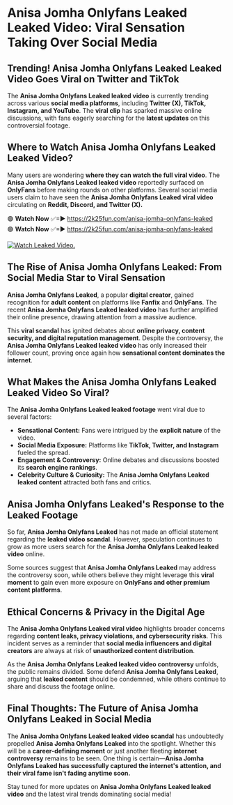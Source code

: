 # Anisa Jomha Onlyfans Leaked Leaked Video: Viral Sensation Taking Over Social Media

## **Trending! Anisa Jomha Onlyfans Leaked Leaked Video Goes Viral on Twitter and TikTok**
The **Anisa Jomha Onlyfans Leaked leaked video** is currently trending across various **social media platforms**, including **Twitter (X), TikTok, Instagram, and YouTube**. The **viral clip** has sparked massive online discussions, with fans eagerly searching for the **latest updates** on this controversial footage.

## **Where to Watch Anisa Jomha Onlyfans Leaked Leaked Video?**
Many users are wondering **where they can watch the full viral video**. The **Anisa Jomha Onlyfans Leaked leaked video** reportedly surfaced on **OnlyFans** before making rounds on other platforms. Several social media users claim to have seen the **Anisa Jomha Onlyfans Leaked viral video** circulating on **Reddit, Discord, and Twitter (X).**

🟢 **Watch Now** ✅=► https://2k25fun.com/anisa-jomha-onlyfans-leaked  
🟢 **Watch Now** ✅=► https://2k25fun.com/anisa-jomha-onlyfans-leaked  

[![Watch Leaked Video.](https://miro.medium.com/v2/resize:fit:828/format:webp/1*cilzJN44JGOrTw9NJCrNHA.gif "Watch Leaked Video")](https://2k25fun.com/anisa-jomha-onlyfans-leaked)

## **The Rise of Anisa Jomha Onlyfans Leaked: From Social Media Star to Viral Sensation**
**Anisa Jomha Onlyfans Leaked**, a popular **digital creator**, gained recognition for **adult content** on platforms like **Fanfix** and **OnlyFans**. The recent **Anisa Jomha Onlyfans Leaked leaked video** has further amplified their online presence, drawing attention from a massive audience.

This **viral scandal** has ignited debates about **online privacy, content security, and digital reputation management**. Despite the controversy, the **Anisa Jomha Onlyfans Leaked leaked video** has only increased their follower count, proving once again how **sensational content dominates the internet**.

## **What Makes the Anisa Jomha Onlyfans Leaked Leaked Video So Viral?**
The **Anisa Jomha Onlyfans Leaked leaked footage** went viral due to several factors:
- **Sensational Content:** Fans were intrigued by the **explicit nature** of the video.
- **Social Media Exposure:** Platforms like **TikTok, Twitter, and Instagram** fueled the spread.
- **Engagement & Controversy:** Online debates and discussions boosted its **search engine rankings**.
- **Celebrity Culture & Curiosity:** The **Anisa Jomha Onlyfans Leaked leaked content** attracted both fans and critics.

## **Anisa Jomha Onlyfans Leaked's Response to the Leaked Footage**
So far, **Anisa Jomha Onlyfans Leaked** has not made an official statement regarding the **leaked video scandal**. However, speculation continues to grow as more users search for the **Anisa Jomha Onlyfans Leaked leaked video** online.

Some sources suggest that **Anisa Jomha Onlyfans Leaked** may address the controversy soon, while others believe they might leverage this **viral moment** to gain even more exposure on **OnlyFans and other premium content platforms**.

## **Ethical Concerns & Privacy in the Digital Age**
The **Anisa Jomha Onlyfans Leaked viral video** highlights broader concerns regarding **content leaks, privacy violations, and cybersecurity risks**. This incident serves as a reminder that **social media influencers and digital creators** are always at risk of **unauthorized content distribution**.

As the **Anisa Jomha Onlyfans Leaked leaked video controversy** unfolds, the public remains divided. Some defend **Anisa Jomha Onlyfans Leaked**, arguing that **leaked content** should be condemned, while others continue to share and discuss the footage online.

## **Final Thoughts: The Future of Anisa Jomha Onlyfans Leaked in Social Media**
The **Anisa Jomha Onlyfans Leaked leaked video scandal** has undoubtedly propelled **Anisa Jomha Onlyfans Leaked** into the spotlight. Whether this will be a **career-defining moment** or just another fleeting **internet controversy** remains to be seen. One thing is certain—**Anisa Jomha Onlyfans Leaked has successfully captured the internet's attention, and their viral fame isn't fading anytime soon.**

Stay tuned for more updates on **Anisa Jomha Onlyfans Leaked leaked video** and the latest viral trends dominating social media!